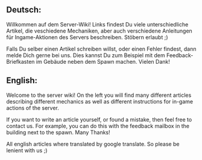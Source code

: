 ## Deutsch:
Willkommen auf dem Server-Wiki!
Links findest Du viele unterschiedliche Artikel, die veschiedene Mechaniken, aber auch verschiedene Anleitungen für Ingame-Aktionen des Servers beschreiben. Stöbern erlaubt ;)

Falls Du selber einen Artikel schreiben willst, oder einen Fehler findest, dann melde Dich gerne bei uns. Dies kannst Du zum Beispiel mit dem Feedback-Briefkasten im Gebäude neben dem Spawn machen. Vielen Dank!

## English:
Welcome to the server wiki!
On the left you will find many different articles describing different mechanics as well as different instructions for in-game actions of the server.

If you want to write an article yourself, or found a mistake, then feel free to contact us. For example, you can do this with the feedback mailbox in the building next to the spawn. Many Thanks!

All english articles where translated by google translate. So please be lenient with us ;)
